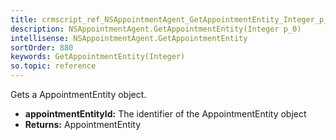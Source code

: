 ```yaml
---
title: crmscript_ref_NSAppointmentAgent_GetAppointmentEntity_Integer_p_0
description: NSAppointmentAgent.GetAppointmentEntity(Integer p_0)
intellisense: NSAppointmentAgent.GetAppointmentEntity
sortOrder: 880
keywords: GetAppointmentEntity(Integer)
so.topic: reference
---
```



Gets a AppointmentEntity object.



* **appointmentEntityId:** The identifier of the AppointmentEntity object
* **Returns:** AppointmentEntity


